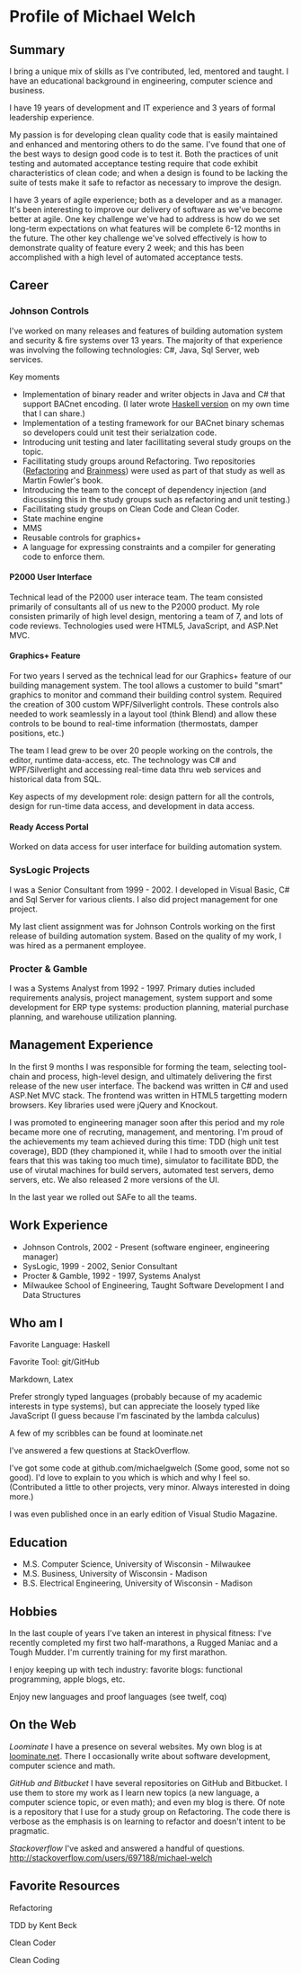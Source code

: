 Profile of Michael Welch
============

Summary
-------

I bring a unique mix of skills as I've contributed, led, mentored and taught. I
have an educational background in engineering, computer science and business.

I have 19 years of development and IT experience and 3 years of formal leadership experience. 

My passion is for developing clean quality code that is easily maintained and
enhanced and mentoring others to do the same. I've found that one of the best ways to design good code is to test it. Both the practices of unit testing and automated acceptance testing require that code exhibit characteristics of clean code; and when a design is found to be lacking the
suite of tests make it safe to refactor as necessary to improve the design.

I have 3 years of agile experience; both as a developer and as a manager. It's been interesting to improve our delivery of software as we've become better at agile. One key challenge we've had to address is how do we set long-term expectations on what features will be complete 6-12 months in the future. The other key challenge we've solved effectively is how to demonstrate quality of feature every 2 week; and this has been accomplished with a high level of automated acceptance tests.

Career
-------------

### Johnson Controls ###

I've worked on many releases and features of building automation system and security & fire systems over 13 years. The majority of 
that experience was involving the following technologies: C#, Java, Sql Server,
web services. 

Key moments

* Implementation of binary reader and writer objects in Java and C# that support BACnet encoding. (I later wrote [Haskell version](https://github.com/michaelgwelch/bacnet) on my own time that I can share.)
* Implementation of a testing framework for our BACnet binary schemas so developers could unit test their serialzation code. 
* Introducing unit testing and later facillitating several study groups on the topic.
* Facillitating study groups around Refactoring. Two repositories ([Refactoring](https://github.com/michaelgwelch/Refactoring) and [Brainmess](https://github.com/michaelgwelch/brainmess)) were used as part of that study as well as Martin Fowler's book. 
* Introducing the team to the concept of dependency injection (and discussing this in
the study groups such as refactoring and unit testing.)
* Facillitating study groups on Clean Code and Clean Coder.
* State machine engine
* MMS
* Reusable controls for graphics+
* A language for expressing constraints and a compiler for generating code to enforce them.

#### P2000 User Interface ####

Technical lead of the P2000 user interace team. The team consisted primarily of consultants all of us new to the P2000 product. My role consisten primarily of high level design, mentoring a team of 7, and lots of code reviews. Technologies used were HTML5, JavaScript, and ASP.Net MVC.

#### Graphics+ Feature ####

For two years I served as the technical lead for our Graphics+ feature of our
building management system. The tool allows a customer to build "smart"
graphics to monitor and command their building control system. Required
the creation of 300 custom WPF/Silverlight controls. These controls also needed
to work seamlessly in a layout tool (think Blend) and allow these controls to be bound to real-time information (thermostats, damper positions, etc.)

The team I lead grew to be over 20 people working on the controls, the editor, runtime data-access, etc. The technology was C# and WPF/Silverlight and accessing real-time data thru web services and historical data from SQL.

Key aspects of my development role: design pattern for all the controls, design for 
run-time data access, and development in data access.

#### Ready Access Portal ####

Worked on data access for user interface for building automation system. 


### SysLogic Projects ###

I was a Senior Consultant from 1999 - 2002. I developed in Visual Basic, C# and Sql Server for various clients. I also did project management for one project.

My last client assignment was for Johnson Controls working on the first release of building automation system. Based on the quality of my work, I was hired as a permanent employee.

### Procter & Gamble ###

I was a Systems Analyst from 1992 - 1997. Primary duties included requirements analysis, project management, system support and some development for ERP type systems: production planning, material purchase planning, and warehouse utilization planning.

Management Experience
--------------------

In the first 9 months I was responsible for forming the team, selecting
tool-chain and process, high-level design, and ultimately delivering the first
release of the new user interface. The backend was written in C# and 
used ASP.Net MVC stack. The frontend was written in HTML5 targetting modern browsers. Key libraries used were jQuery and Knockout.

I was promoted to engineering manager soon after this period and my role became
more one of recruting, management, and mentoring. I'm proud of the achievements my team achieved during this time: TDD (high unit test coverage), BDD (they championed it, while I had to smooth over the initial fears that this was taking too much time), simulator to facillitate BDD, the use of virutal machines for build servers, automated
test servers, demo servers, etc. We also released 2 more versions of the UI.

In the last year we rolled out SAFe to all the teams. 

Work Experience
-----------------

* Johnson Controls, 2002 - Present (software engineer, engineering manager)
* SysLogic, 1999 - 2002, Senior Consultant
* Procter & Gamble, 1992 - 1997, Systems Analyst
* Milwaukee School of Engineering, Taught Software Development I and Data Structures


Who am I
-------

Favorite Language: Haskell

Favorite Tool: git/GitHub

Markdown, Latex

Prefer strongly typed languages (probably because of my academic interests in type systems), but can appreciate the loosely typed like JavaScript (I guess because I'm fascinated by the lambda calculus)

A few of my scribbles can be found at loominate.net

I've answered a few questions at StackOverflow.

I've got some code at github.com/michaelgwelch (Some good, some not so good). I'd love to explain to you which is which and why I feel so. (Contributed a little to other projects, very minor. Always interested in doing more.)

I was even published once in an early edition of Visual Studio Magazine.


Education
-----------

* M.S. Computer Science, University of Wisconsin - Milwaukee
* M.S. Business, University of Wisconsin - Madison
* B.S. Electrical Engineering, University of Wisconsin - Madison

Hobbies
--------

In the last couple of years I've taken an interest in physical fitness: I've recently completed my first two half-marathons, a Rugged Maniac and a Tough Mudder. I'm currently training for my first marathon.

I enjoy keeping up with tech industry: favorite blogs: functional programming, apple blogs, etc.

Enjoy new languages and proof languages (see twelf, coq)

On the Web
---------

*Loominate* I have a presence on several websites. My own blog is at [loominate.net](http://loominate.net). There I occasionally write about software development, computer science and math.

*GitHub and Bitbucket* I have several repositories on GitHub and Bitbucket. I use them to store my work as I learn new topics (a new language, a computer science topic, or even math); and even my blog is there. Of note is a repository that I use for a study group on Refactoring. The code there is verbose as the emphasis is on learning to refactor and doesn't intent to be pragmatic.

*Stackoverflow* I've asked and answered a handful of questions. http://stackoverflow.com/users/697188/michael-welch

Favorite Resources
----------------

Refactoring

TDD by Kent Beck

Clean Coder

Clean Coding

